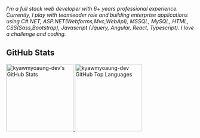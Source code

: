 *I'm a full stack web developer with 6+ years professional experience. Currently, I play with teamleader role and building enterprise applications using C#.NET, ASP.NET(Webforms,Mvc,WebApi), MSSQL, MySQL, HTML, CSS(Sass,Bootstrap), Javascript (Jquery, Angular, React, Typescript).*
*I love a challenge and coding.*

## GitHub Stats

<a href="https://github.com/kyawmyoaung-dev">
  <img height="180em" src="https://github-readme-stats.vercel.app/api?username=kyawmyoaung-dev&show_icons=true&theme=shades-of-purple&count_private=true" alt="kyawmyoaung-dev's GitHub Stats" />
  <img height="180em" src="https://github-readme-stats.vercel.app/api/top-langs/?username=kyawmyoaung-dev&theme=shades-of-purple&layout=compact" 
    alt="kyawmyoaung-dev GitHub Top Languages" />
</a>
